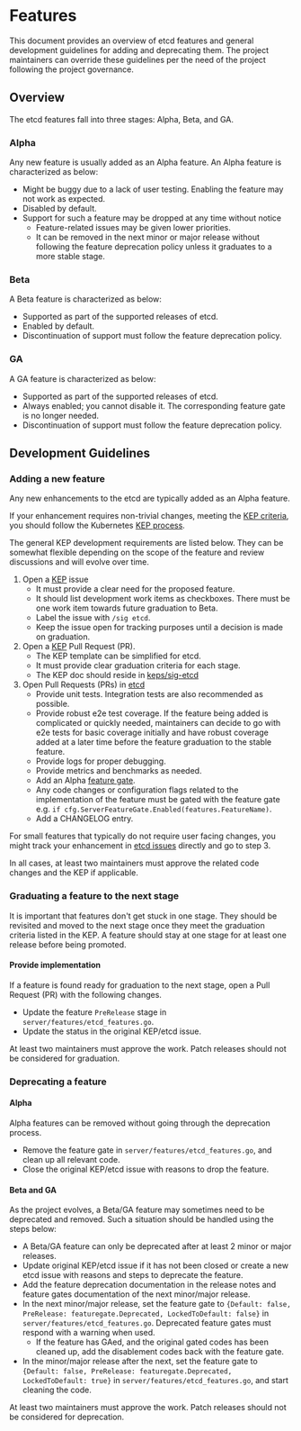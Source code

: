 # Features 

This document provides an overview of etcd features and general development guidelines for adding and deprecating them. The project maintainers can override these guidelines per the need of the project following the project governance.

## Overview

The etcd features fall into three stages: Alpha, Beta, and GA.

### Alpha

Any new feature is usually added as an Alpha feature. An Alpha feature is characterized as below:
- Might be buggy due to a lack of user testing. Enabling the feature may not work as expected.
- Disabled by default.
- Support for such a feature may be dropped at any time without notice
    - Feature-related issues may be given lower priorities.
    - It can be removed in the next minor or major release without following the feature deprecation policy unless it graduates to a more stable stage.

### Beta

A Beta feature is characterized as below:
- Supported as part of the supported releases of etcd.
- Enabled by default.
- Discontinuation of support must follow the feature deprecation policy.

### GA

A GA feature is characterized as below:
- Supported as part of the supported releases of etcd.
- Always enabled; you cannot disable it. The corresponding feature gate is no longer needed.
- Discontinuation of support must follow the feature deprecation policy.

## Development Guidelines

### Adding a new feature

Any new enhancements to the etcd are typically added as an Alpha feature. 

If your enhancement requires non-trivial changes, meeting the [KEP criteria](https://github.com/kubernetes/enhancements/blob/master/keps/README.md#do-i-have-to-use-the-kep-process), you should follow the Kubernetes [KEP process](https://github.com/kubernetes/enhancements/blob/master/keps/sig-architecture/0000-kep-process/README.md). 

The general KEP development requirements are listed below. They can be somewhat flexible depending on the scope of the feature and review discussions and will evolve over time.
1. Open a [KEP](https://github.com/kubernetes/enhancements/issues) issue
    - It must provide a clear need for the proposed feature.
    - It should list development work items as checkboxes. There must be one work item towards future graduation to Beta.
    - Label the issue with `/sig etcd`.
    - Keep the issue open for tracking purposes until a decision is made on graduation.
1. Open a [KEP](https://github.com/kubernetes/enhancements) Pull Request (PR). 
    - The KEP template can be simplified for etcd.
    - It must provide clear graduation criteria for each stage.
    - The KEP doc should reside in [keps/sig-etcd](https://github.com/kubernetes/enhancements/tree/master/keps/sig-etcd/)
1. Open Pull Requests (PRs) in [etcd](https://github.com/etcd-io/etcd)
    - Provide unit tests. Integration tests are also recommended as possible.
    - Provide robust e2e test coverage. If the feature being added is complicated or quickly needed, maintainers can decide to go with e2e tests for basic coverage initially and have robust coverage added at a later time before the feature graduation to the stable feature.
    - Provide logs for proper debugging.
    - Provide metrics and benchmarks as needed.
    - Add an Alpha [feature gate](https://etcd.io/docs/v3.6/feature-gates/).
    - Any code changes or configuration flags related to the implementation of the feature must be gated with the feature gate e.g. `if cfg.ServerFeatureGate.Enabled(features.FeatureName)`.
    - Add a CHANGELOG entry.

For small features that typically do not require user facing changes, you might track your enhancement in [etcd issues](https://github.com/etcd-io/etcd/issues) directly and go to step 3. 

In all cases, at least two maintainers must approve the related code changes and the KEP if applicable.

### Graduating a feature to the next stage

It is important that features don't get stuck in one stage. They should be revisited and moved to the next stage once they meet the graduation criteria listed in the KEP. A feature should stay at one stage for at least one release before being promoted.

#### Provide implementation

If a feature is found ready for graduation to the next stage, open a Pull Request (PR) with the following changes.
- Update the feature `PreRelease` stage in `server/features/etcd_features.go`.
- Update the status in the original KEP/etcd issue.

At least two maintainers must approve the work. Patch releases should not be considered for graduation.

### Deprecating a feature

#### Alpha
Alpha features can be removed without going through the deprecation process.
- Remove the feature gate in `server/features/etcd_features.go`, and clean up all relevant code.
- Close the original KEP/etcd issue with reasons to drop the feature.

#### Beta and GA
As the project evolves, a Beta/GA feature may sometimes need to be deprecated and removed. Such a situation should be handled using the steps below:

- A Beta/GA feature can only be deprecated after at least 2 minor or major releases.
- Update original KEP/etcd issue if it has not been closed or create a new etcd issue with reasons and steps to deprecate the feature.
- Add the feature deprecation documentation in the release notes and feature gates documentation of the next minor/major release.
- In the next minor/major release, set the feature gate to `{Default: false, PreRelease: featuregate.Deprecated, LockedToDefault: false}` in `server/features/etcd_features.go`. Deprecated feature gates must respond with a warning when used.
    - If the feature has GAed, and the original gated codes has been cleaned up, add the disablement codes back with the feature gate.
- In the minor/major release after the next, set the feature gate to `{Default: false, PreRelease: featuregate.Deprecated, LockedToDefault: true}` in `server/features/etcd_features.go`, and start cleaning the code.

At least two maintainers must approve the work. Patch releases should not be considered for deprecation.
